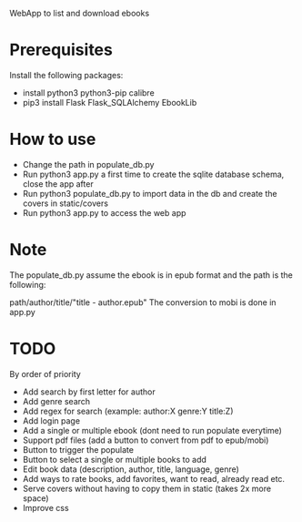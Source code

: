WebApp to list and download ebooks

# Prerequisites
Install the following packages:
- install python3 python3-pip calibre
- pip3 install Flask Flask_SQLAlchemy EbookLib


# How to use
- Change the path in populate_db.py
- Run python3 app.py a first time to create the sqlite database schema, close the app after
- Run python3 populate_db.py to import data in the db and create the covers in static/covers
- Run python3 app.py to access the web app

# Note
The populate_db.py assume the ebook is in epub format and the path is the following:

path/author/title/"title - author.epub"
The conversion to mobi is done in app.py

# TODO
By order of priority
- Add search by first letter for author
- Add genre search
- Add regex for search (example: author:X genre:Y title:Z)
- Add login page
- Add a single or multiple ebook (dont need to run populate everytime)
- Support pdf files (add a button to convert from pdf to epub/mobi)
- Button to trigger the populate
- Button to select a single or multiple books to add
- Edit book data (description, author, title, language, genre)
- Add ways to rate books, add favorites, want to read, already read etc.
- Serve covers without having to copy them in static (takes 2x more space)
- Improve css
